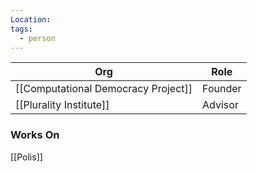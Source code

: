 ```yaml
---
Location: 
tags:
  - person
---
```

| Org                                 | Role    |
| ----------------------------------- | ------- |
| [[Computational Democracy Project]] | Founder |
| [[Plurality Institute]]             | Advisor        |

### Works On

[[Polis]]

